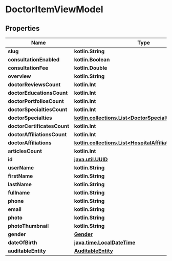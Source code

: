 
# DoctorItemViewModel

## Properties
Name | Type | Description | Notes
------------ | ------------- | ------------- | -------------
**slug** | **kotlin.String** |  |  [optional]
**consultationEnabled** | **kotlin.Boolean** |  |  [optional]
**consultationFee** | **kotlin.Double** |  |  [optional]
**overview** | **kotlin.String** |  |  [optional]
**doctorReviewsCount** | **kotlin.Int** |  |  [optional]
**doctorEducationsCount** | **kotlin.Int** |  |  [optional]
**doctorPortfoliosCount** | **kotlin.Int** |  |  [optional]
**doctorSpecialtiesCount** | **kotlin.Int** |  |  [optional]
**doctorSpecialties** | [**kotlin.collections.List&lt;DoctorSpecialtyItemViewModel&gt;**](DoctorSpecialtyItemViewModel.md) |  |  [optional]
**doctorCertificatesCount** | **kotlin.Int** |  |  [optional]
**doctorAffiliationsCount** | **kotlin.Int** |  |  [optional]
**doctorAffiliations** | [**kotlin.collections.List&lt;HospitalAffiliationViewModel&gt;**](HospitalAffiliationViewModel.md) |  |  [optional]
**articlesCount** | **kotlin.Int** |  |  [optional]
**id** | [**java.util.UUID**](java.util.UUID.md) |  |  [optional]
**userName** | **kotlin.String** |  |  [optional]
**firstName** | **kotlin.String** |  |  [optional]
**lastName** | **kotlin.String** |  |  [optional]
**fullname** | **kotlin.String** |  |  [optional]
**phone** | **kotlin.String** |  |  [optional]
**email** | **kotlin.String** |  |  [optional]
**photo** | **kotlin.String** |  |  [optional]
**photoThumbnail** | **kotlin.String** |  |  [optional]
**gender** | [**Gender**](Gender.md) |  |  [optional]
**dateOfBirth** | [**java.time.LocalDateTime**](java.time.OffsetDateTime.md) |  |  [optional]
**auditableEntity** | [**AuditableEntity**](AuditableEntity.md) |  |  [optional]




